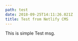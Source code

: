 ```yaml
---
path: test
date: 2018-09-25T14:11:26.021Z
title: Test from Netlify CMS
---
```

This is simple Test msg.
